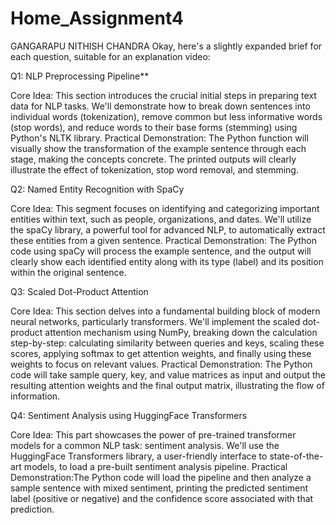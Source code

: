 # Home_Assignment4
GANGARAPU NITHISH CHANDRA
Okay, here's a slightly expanded brief for each question, suitable for an explanation video:

Q1: NLP Preprocessing Pipeline**

Core Idea: This section introduces the crucial initial steps in preparing text data for NLP tasks. We'll demonstrate how to break down sentences into individual words (tokenization), remove common but less informative words (stop words), and reduce words to their base forms (stemming) using Python's NLTK library.
Practical Demonstration: The Python function will visually show the transformation of the example sentence through each stage, making the concepts concrete. The printed outputs will clearly illustrate the effect of tokenization, stop word removal, and stemming.


Q2: Named Entity Recognition with SpaCy

 Core Idea: This segment focuses on identifying and categorizing important entities within text, such as people, organizations, and dates. We'll utilize the spaCy library, a powerful tool for advanced NLP, to automatically extract these entities from a given sentence.
 Practical Demonstration: The Python code using spaCy will process the example sentence, and the output will clearly show each identified entity along with its type (label) and its position within the original sentence.

Q3: Scaled Dot-Product Attention

Core Idea: This section delves into a fundamental building block of modern neural networks, particularly transformers. We'll implement the scaled dot-product attention mechanism using NumPy, breaking down the calculation step-by-step: calculating similarity between queries and keys, scaling these scores, applying softmax to get attention weights, and finally using these weights to focus on relevant values.
Practical Demonstration: The Python code will take sample query, key, and value matrices as input and output the resulting attention weights and the final output matrix, illustrating the flow of information.


Q4: Sentiment Analysis using HuggingFace Transformers

Core Idea: This part showcases the power of pre-trained transformer models for a common NLP task: sentiment analysis. We'll use the HuggingFace Transformers library, a user-friendly interface to state-of-the-art models, to load a pre-built sentiment analysis pipeline.
Practical Demonstration:The Python code will load the pipeline and then analyze a sample sentence with mixed sentiment, printing the predicted sentiment label (positive or negative) and the confidence score associated with that prediction.
